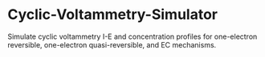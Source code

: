 # Cyclic-Voltammetry-Simulator
Simulate cyclic voltammetry I-E and concentration profiles for one-electron reversible, one-electron quasi-reversible, and EC mechanisms.
